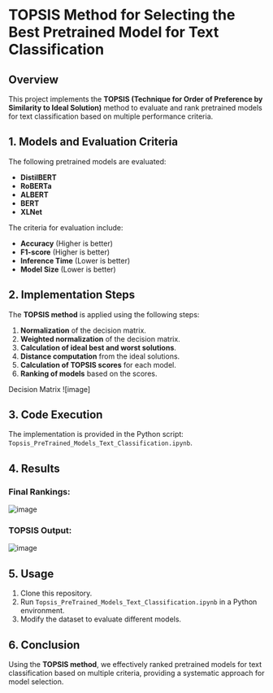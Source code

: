 # TOPSIS Method for Selecting the Best Pretrained Model for Text Classification

## Overview
This project implements the **TOPSIS (Technique for Order of Preference by Similarity to Ideal Solution)** method to evaluate and rank pretrained models for text classification based on multiple performance criteria.

## 1. Models and Evaluation Criteria
The following pretrained models are evaluated:
- **DistilBERT**
- **RoBERTa**
- **ALBERT**
- **BERT**
- **XLNet**

The criteria for evaluation include:
- **Accuracy** (Higher is better)
- **F1-score** (Higher is better)
- **Inference Time** (Lower is better)
- **Model Size** (Lower is better)

## 2. Implementation Steps
The **TOPSIS method** is applied using the following steps:
1. **Normalization** of the decision matrix.
2. **Weighted normalization** of the decision matrix.
3. **Calculation of ideal best and worst solutions**.
4. **Distance computation** from the ideal solutions.
5. **Calculation of TOPSIS scores** for each model.
6. **Ranking of models** based on the scores.

Decision Matrix
![image]
## 3. Code Execution
The implementation is provided in the Python script: `Topsis_PreTrained_Models_Text_Classification.ipynb`.

## 4. Results
### Final Rankings:
![image](https://github.com/user-attachments/assets/topsis_ranking_results.png)

### TOPSIS Output:
![image](https://github.com/user-attachments/assets/topsis_scores_chart.png)

## 5. Usage
1. Clone this repository.
2. Run `Topsis_PreTrained_Models_Text_Classification.ipynb` in a Python environment.
3. Modify the dataset to evaluate different models.

## 6. Conclusion
Using the **TOPSIS method**, we effectively ranked pretrained models for text classification based on multiple criteria, providing a systematic approach for model selection.

